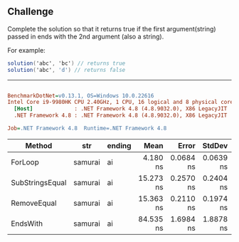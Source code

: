 ## Challenge

Complete the solution so that it returns true if the first argument(string) passed in ends with the 2nd argument (also a string). 

For example:

```c#
solution('abc', 'bc') // returns true
solution('abc', 'd') // returns false
```
---

``` ini

BenchmarkDotNet=v0.13.1, OS=Windows 10.0.22616
Intel Core i9-9980HK CPU 2.40GHz, 1 CPU, 16 logical and 8 physical cores
  [Host]             : .NET Framework 4.8 (4.8.9032.0), X86 LegacyJIT
  .NET Framework 4.8 : .NET Framework 4.8 (4.8.9032.0), X86 LegacyJIT

Job=.NET Framework 4.8  Runtime=.NET Framework 4.8  

```
|          Method |     str | ending |      Mean |     Error |    StdDev | Ratio |  Gen 0 | Allocated |
|---------------- |-------- |------- |----------:|----------:|----------:|------:|-------:|----------:|
|         ForLoop | samurai |     ai |  4.180 ns | 0.0684 ns | 0.0639 ns |  0.05 |      - |         - |
| SubStringsEqual | samurai |     ai | 15.273 ns | 0.2570 ns | 0.2404 ns |  0.18 | 0.0038 |      20 B |
|     RemoveEqual | samurai |     ai | 15.363 ns | 0.2110 ns | 0.1974 ns |  0.18 | 0.0038 |      20 B |
|        EndsWith | samurai |     ai | 84.535 ns | 1.6984 ns | 1.8878 ns |  1.00 |      - |         - |
